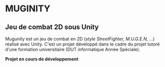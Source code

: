 # MUGINITY
## Jeu de combat 2D sous Unity

Mugunity est un jeu de combat en 2D (*style StreetFighter, M.U.G.E.N, ...*) réalisé avec Unity. 
C'est un projet développé dans le cadre du projet tutoré d'une formation universitaire (DUT informatique Année Spéciale).

**Projet en cours de développement**
